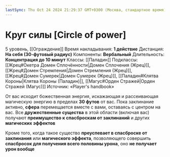 ```yaml
---
lastSync: Thu Oct 24 2024 21:29:37 GMT+0300 (Москва, стандартное время)
---
```

# Круг силы [Circle of power]
5 уровень, [[Ограждение]]
Время накладывания: **1 действие**
Дистанция: **На себя (30-футовый радиус)**
Компоненты: **Вербальный**
Длительность: **Концентрация до 10 минут**
Классы: [[Паладин]]
Подклассы: [[Жрец#Окетра Домен Сплочённости|Домен Сплочения (Жрец)]], [[Жрец#Домен Стремления|Домен Стремления (Жрец)]], [[Жрец#Домен Сумерек|Домен Сумерек (Жрец)]], [[Паладин#Клятва Короны|Клятва Короны (Паладин)]], [[Магус#Орден Стражей|Орден Стражей (Магус)]]
Источник: «Player's handbook»

От вас исходит божественная энергия, искажающая и рассеивающая магическую энергию в пределах **30 футов** от вас. Пока заклинание активно, **сфера** перемещается вместе с вами, оставаясь с центром на вас. Все **дружественные существа** в этой области (включая вас) получают **преимущество к спасброскам от заклинаний** и других **магических эффектов**

Кроме того, когда такое существо **преуспевает в спасброске от заклинания** или **магического эффекта**, позволяющего совершить **спасбросок для получения всего половины урона**, оно **не получает урон вообще**